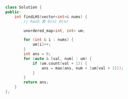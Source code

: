 <!--
 * @Author: yitong 2969413251@qq.com
 * @Date: 2023-01-29 22:38:09
-->
```cpp
class Solution {
public:
    int findLHS(vector<int>& nums) {
        // hash 表 O(n) O(n)

        unordered_map<int, int> um;

        for (int & i : nums) {
            um[i]++;
        }
        int ans = 0;
        for (auto & [val, num] : um) {
            if (um.count(val + 1)) {
                ans = max(ans, num + (um[val + 1]));
            }
        }
        return ans;
    }
};
```